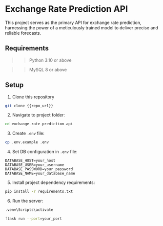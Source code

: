 # Exchange Rate Prediction API 

This project serves as the primary API for exchange rate prediction, harnessing the power of a meticulously trained model to deliver precise and reliable forecasts.

## Requirements

>>Python 3.10 or above

>>MySQL 8 or above 

## Setup

1. Clone this repository

```bash
git clone {{repo_url}}
```

2. Navigate to project folder:

```bash
cd exchange-rate-prediction-api
```
3. Create `.env` file:

```bash
cp .env.example .env
```

4. Set DB configuration in `.env` file:

```
DATABASE_HOST=your_host
DATABASE_USER=your_username
DATABASE_PASSWORD=your_password
DATABASE_NAME=your_database_name
```

5. Install project dependency requirements:

```bash
pip install -r requirements.txt
```

6. Run the server:

```bash
.venv\Scripts\activate

flask run --port=your_port
```